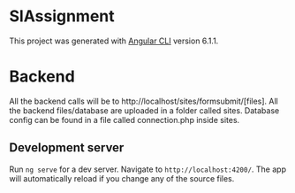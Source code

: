 # SlAssignment

This project was generated with [Angular CLI](https://github.com/angular/angular-cli) version 6.1.1.

# Backend

All the backend calls will be to http://localhost/sites/formsubmit/[files].
All the backend files/database are uploaded in a folder called sites.
Database config can be found in a file called connection.php inside sites.

## Development server

Run `ng serve` for a dev server. Navigate to `http://localhost:4200/`. The app will automatically reload if you change any of the source files.
